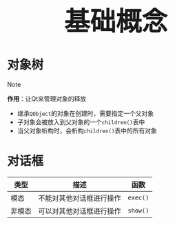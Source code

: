 
 <h1 style="font-size:60px;text-align:center;">基础概念</h1>

# 对象树

> [!note]
> **作用**：让Qt来管理对象的释放
> - 继承`QObject`的对象在创建时，需要指定一个父对象
> - 子对象会被放入到父对象的一个`children()`表中
> - 当父对象析构时，会析构`children()`表中的所有对象

# 对话框

| 类型   | 描述                     | 函数     |
| ------ | ------------------------ | -------- |
| 模态   | 不能对其他对话框进行操作 | `exec()` |
| 非模态 | 可以对其他对话框进行操作 | `show()` |



